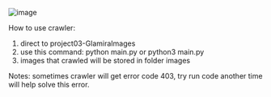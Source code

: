 ![image](https://github.com/user-attachments/assets/47824f75-26d1-4955-9d03-6db89aaca8cd)
 
How to use crawler:
1. direct to project03-GlamiraImages
2. use this command: python main.py or python3 main.py
3. images that crawled will be stored in folder images

Notes: sometimes crawler will get error code 403, try run code another time will help solve this error.
